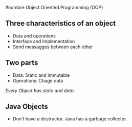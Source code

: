 #nombre Object Oriented Programming (OOP)

## Three characteristics of an object

* Data and operations
* Interface and implementation
* Send messagges between each other

## Two parts

* Data: Static and immutable
* Operations: Chage data

_Every Object has state and data._

## Java Objects

* Don't have a destructor. Java has a garbage collector.


